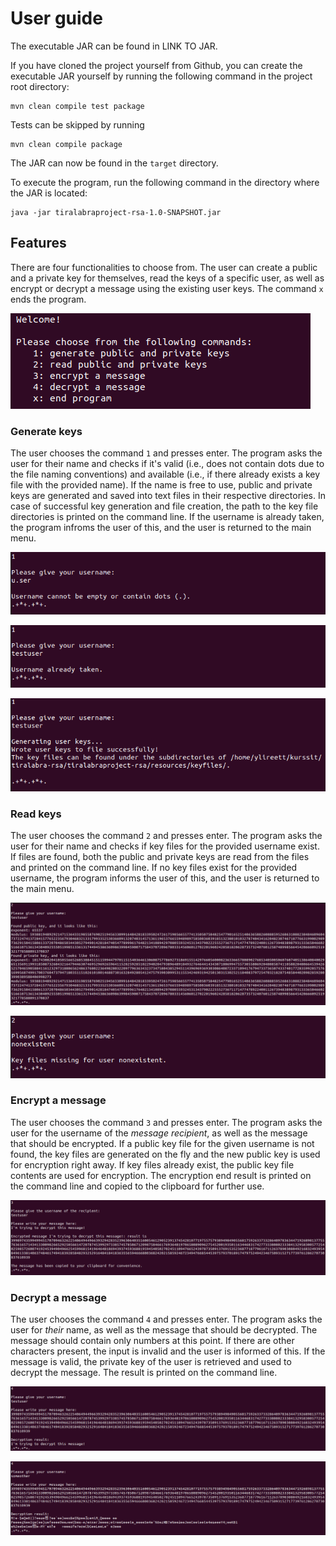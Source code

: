# User guide
The executable JAR can be found in LINK TO JAR.

If you have cloned the project yourself from Github, you can create the executable JAR yourself by running the following command in the project root directory:
```
mvn clean compile test package
```
Tests can be skipped by running
```
mvn clean compile package
```
The JAR can now be found in the `target` directory.

To execute the program, run the following command in the directory where the JAR is located:
```
java -jar tiralabraproject-rsa-1.0-SNAPSHOT.jar
```

## Features
There are four functionalities to choose from. The user can create a public and a private key for themselves, read the keys of a specific user, as well as encrypt or decrypt a message using the existing user keys. The command `x` ends the program.

![alt text](pics/program_menu.png "Main menu")

### Generate keys
The user chooses the command `1` and presses enter. The program asks the user for their name and checks if it's valid (i.e., does not contain dots due to the file naming conventions) and available (i.e., if there already exists a key file with the provided name). If the name is free to use, public and private keys are generated and saved into text files in their respective directories. In case of successful key generation and file creation, the path to the key file directories is printed on the command line. If the username is already taken, the program infroms the user of this, and the user is returned to the main menu.

![alt text](pics/invalid_username.png "Invalid username")

![alt text](pics/username_taken.png "Username taken")

![alt text](pics/successful_generation.png "Keys generated successfully")

### Read keys
The user chooses the command `2` and presses enter. The program asks the user for their name and checks if key files for the provided username exist. If files are found, both the public and private keys are read from the files and printed on the command line. If no key files exist for the provided username, the program informs the user of this, and the user is returned to the main menu.

![alt text](pics/print_keys.png "Print")

![alt text](pics/keyfiles_missing.png "Key files missing")


### Encrypt a message
The user chooses the command `3` and presses enter. The program asks the user for the username of the *message recipient*, as well as the message that should be encrypted. If a public key file for the given username is not found, the key files are generated on the fly and the new public key is used for encryption right away. If key files already exist, the public key file contents are used for encryption. The encryption end result is printed on the command line and copied to the clipboard for further use.

![alt text](pics/encrypting.png "Encryption result")


### Decrypt a message
The user chooses the command `4` and presses enter. The program asks the user for *their* name, as well as the message that should be decrypted. The message should contain only numbers at this point. If there are other characters present, the input is invalid and the user is informed of this. If the message is valid, the private key of the user is retrieved and used to decrypt the message. The result is printed on the command line.

![alt text](pics/decrypting.png "Decryption result")

![alt text](pics/decrypting_wrong.png "Decryption result using the wrong key")